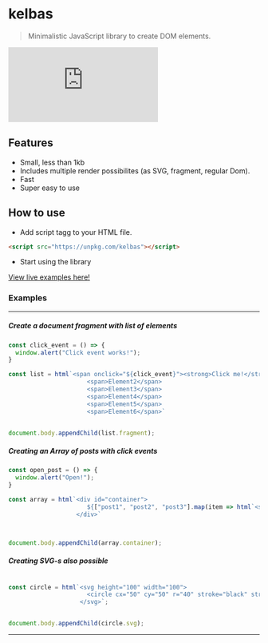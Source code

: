 # kelbas

> Minimalistic JavaScript library to create DOM elements.

![gzip size](http://img.badgesize.io/https://unpkg.com/kelbas/build/kelbas.min.js?compression=gzip)

## Features

* Small, less than 1kb
* Includes multiple render possibilites
  (as SVG, fragment, regular Dom).
* Fast
* Super easy to use

## How to use 


* Add script tagg to your HTML file.
```HTML
<script src="https://unpkg.com/kelbas"></script>
```

* Start using the library


[View live examples here!](https://tonis2.github.io/kelbas/)

### Examples

----

##### Create a document fragment with list of elements
```js
const click_event = () => {
  window.alert("Click event works!");
}

const list = html`<span onclick="${click_event}"><strong>Click me!</strong></span>
                      <span>Element2</span>
                      <span>Element3</span>
                      <span>Element4</span>
                      <span>Element5</span>
                      <span>Element6</span>`


document.body.appendChild(list.fragment);

```

##### Creating an Array of posts with click events
```js
const open_post = () => {
  window.alert("Open!");
}

const array = html`<div id="container">
                      ${["post1", "post2", "post3"].map(item => html`<span onclick="${open_post}">${item}</span>`.container)}
                   </div>`



document.body.appendChild(array.container);
```

##### Creating SVG-s also possible
```js

const circle = html`<svg height="100" width="100">
                      <circle cx="50" cy="50" r="40" stroke="black" stroke-width="3" fill="red" />
                    </svg>`;


document.body.appendChild(circle.svg);
```

------
